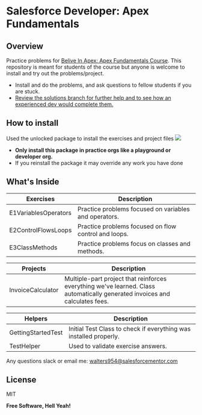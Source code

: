 # Salesforce Developer: Apex Fundamentals

## Overview
Practice problems for [Belive In Apex: Apex Fundamentals Course](https://courses.salesforcementor.com/p/salesforce-development-apex-fundamentals).
This repository is meant for students of the course but anyone is welcome to install and try out the problems/project. 
- Install and do the problems, and ask questions to fellow students if you are stuck. 
- [Review the solutions branch for further help and to see how an experienced dev would complete them.](https://github.com/walters954/salesforcementor-apex-fundamentals/tree/solutions)  
 
## How to install
Used the unlocked package to install the exercises and project files 
[![](https://raw.githubusercontent.com/afawcett/githubsfdeploy/master/deploy.png)](https://login.salesforce.com/packaging/installPackage.apexp?p0=04t1U000007spPGQAY)
- **Only install this package in practice orgs like a playground or developer org.**
- If you reinstall the package it may override any work you have done

## What's Inside
| Exercises | Description |
| ------ | ------ |
| E1VariablesOperators | Practice problems focused on variables and operators. |
| E2ControlFlowsLoops | Practice problems focused on flow control and loops. |
| E3ClassMethods | Practice problems focus on classes and methods.|

| Projects | Description |
| ------ | ------ |
| InvoiceCalculator | Multiple-part project that reinforces everything we've learned. Class automatically generated invoices and calculates fees.|

| Helpers | Description |
| ------ | ------ |
| GettingStartedTest  | Initial Test Class to check if everything was installed properly.  |
| TestHelper | Used to validate exercise answers. |

Any questions slack or email me: walters954@salesforcementor.com

## License

MIT

**Free Software, Hell Yeah!**
